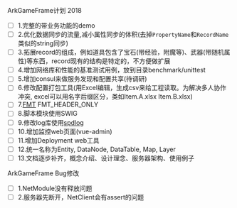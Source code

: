 ArkGameFrame计划 2018

- [ ] 1.完整的带业务功能的demo
- [ ] 2.优化数据同步的流量,减小属性同步的体积(去掉`PropertyName`和`RecordName`类似的string同步)
- [ ] 3.拓展record的组成，例如道具包含了宝石(带经验，附魔等)、武器(带随机属性)等东西，record现有的结构是特定的，不方便做扩展
- [ ] 4.增加网络库和性能的基准测试用例，放到目录benchmark/unittest
- [ ] 5.增加consul来做服务发现和配置共享(待调研)
- [ ] 6.修改配置打包工具(用Excel编辑，生成csv来给工程读取。为解决多人协作冲突, excel可以用名字后缀区分，类如Item.A.xlsx Item.B.xlsx)
- [ ] 7.[FMT](https://github.com/fmtlib/fmt) FMT_HEADER_ONLY
- [ ] 8.脚本模块使用SWIG
- [ ] 9.修改log库使用[spdlog](https://github.com/gabime/spdlog)
- [ ] 10.增加监控web页面(vue-admin)
- [ ] 11.增加Deployment web工具
- [ ] 12.统一名称为Entity, DataNode, DataTable, Map, Layer
- [ ] 13.文档逐步补齐，概念介绍、设计理念、服务器架构、使用例子

ArkGameFrame Bug修改

- [ ] 1.NetModule没有释放问题
- [ ] 2.服务器先断开，NetClient会有assert的问题